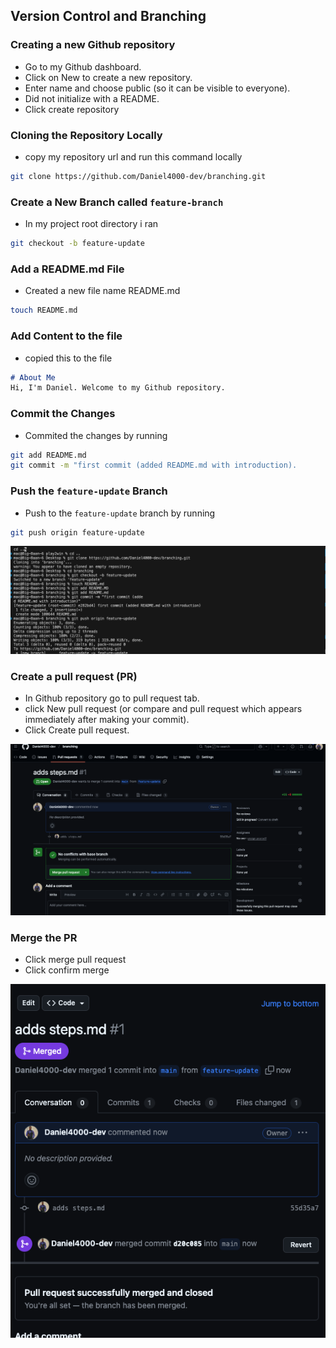 ## Version Control and Branching
### Creating a new Github repository
- Go to my Github dashboard.
- Click on New to create a new repository.
- Enter name and choose public (so it can be visible to everyone).
- Did not initialize with a README.
- Click create repository

### Cloning the Repository Locally
- copy my repository url and run this command locally
```bash
git clone https://github.com/Daniel4000-dev/branching.git
```

### Create a New Branch called `feature-branch`
- In my project root directory i ran
```bash
git checkout -b feature-update
```

### Add a README.md File
- Created a new file name README.md
```bash
touch README.md
```
### Add Content to the file
- copied this to the file
```markdown
# About Me
Hi, I'm Daniel. Welcome to my Github repository.
```

### Commit the Changes
- Commited the changes by running 
```bash
git add README.md
git commit -m "first commit (added README.md with introduction).
```
### Push the `feature-update` Branch
- Push to the `feature-update` branch by running
```bash
git push origin feature-update
```
![Local work](./local.png)

### Create a pull request (PR)
- In Github repository go to pull request tab.
- click New pull request (or compare and pull request which appears immediately after making your commit).
- Click Create pull request.

![Create PR](./createPR.png)

### Merge the PR
- Click merge pull request
- Click confirm merge

![Confirm](./confirm.png)